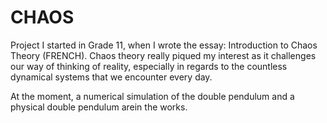 # CHAOS
Project I started in Grade 11, when I wrote the essay: Introduction to Chaos Theory (FRENCH).
Chaos theory really piqued my interest as it challenges our way of thinking of reality, especially in regards to the countless dynamical systems that we encounter every day.

At the moment, a numerical simulation of the double pendulum and a physical double pendulum arein the works.
